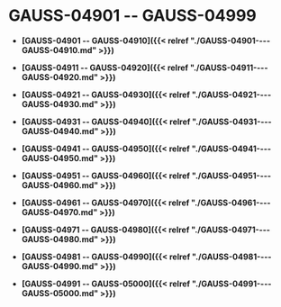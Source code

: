 # GAUSS-04901 -- GAUSS-04999

-   **[GAUSS-04901 -- GAUSS-04910]({{< relref "./GAUSS-04901----GAUSS-04910.md" >}})**  

-   **[GAUSS-04911 -- GAUSS-04920]({{< relref "./GAUSS-04911----GAUSS-04920.md" >}})**  

-   **[GAUSS-04921 -- GAUSS-04930]({{< relref "./GAUSS-04921----GAUSS-04930.md" >}})**  

-   **[GAUSS-04931 -- GAUSS-04940]({{< relref "./GAUSS-04931----GAUSS-04940.md" >}})**  

-   **[GAUSS-04941 -- GAUSS-04950]({{< relref "./GAUSS-04941----GAUSS-04950.md" >}})**  

-   **[GAUSS-04951 -- GAUSS-04960]({{< relref "./GAUSS-04951----GAUSS-04960.md" >}})**  

-   **[GAUSS-04961 -- GAUSS-04970]({{< relref "./GAUSS-04961----GAUSS-04970.md" >}})**  

-   **[GAUSS-04971 -- GAUSS-04980]({{< relref "./GAUSS-04971----GAUSS-04980.md" >}})**  

-   **[GAUSS-04981 -- GAUSS-04990]({{< relref "./GAUSS-04981----GAUSS-04990.md" >}})**  

-   **[GAUSS-04991 -- GAUSS-05000]({{< relref "./GAUSS-04991----GAUSS-05000.md" >}})**  


